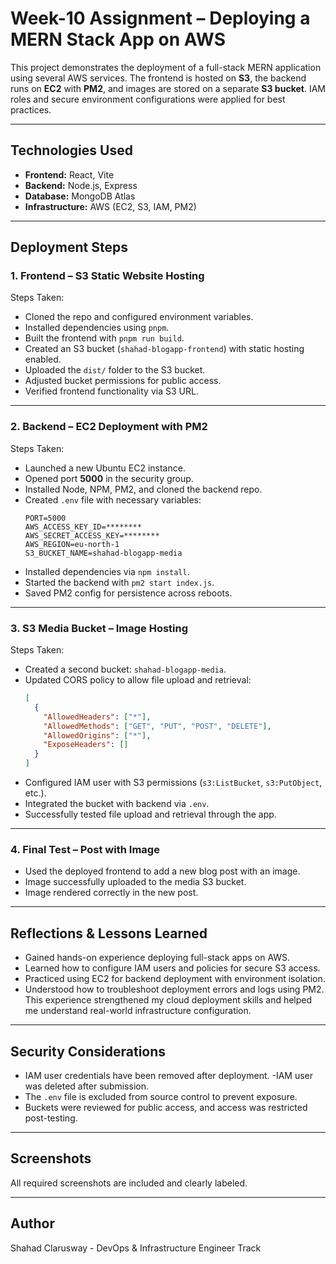 # Week-10 Assignment – Deploying a MERN Stack App on AWS

This project demonstrates the deployment of a full-stack MERN application using several AWS services. The frontend is hosted on **S3**, the backend runs on **EC2** with **PM2**, and images are stored on a separate **S3 bucket**. IAM roles and secure environment configurations were applied for best practices.

---

## Technologies Used

- **Frontend:** React, Vite
- **Backend:** Node.js, Express
- **Database:** MongoDB Atlas
- **Infrastructure:** AWS (EC2, S3, IAM, PM2)

---

## Deployment Steps

### 1. Frontend – S3 Static Website Hosting

Steps Taken:
- Cloned the repo and configured environment variables.
- Installed dependencies using `pnpm`.
- Built the frontend with `pnpm run build`.
- Created an S3 bucket (`shahad-blogapp-frontend`) with static hosting enabled.
- Uploaded the `dist/` folder to the S3 bucket.
- Adjusted bucket permissions for public access.
- Verified frontend functionality via S3 URL.

---

### 2. Backend – EC2 Deployment with PM2

Steps Taken:
- Launched a new Ubuntu EC2 instance.
- Opened port **5000** in the security group.
- Installed Node, NPM, PM2, and cloned the backend repo.
- Created `.env` file with necessary variables:
  ```env
  PORT=5000
  AWS_ACCESS_KEY_ID=********
  AWS_SECRET_ACCESS_KEY=********
  AWS_REGION=eu-north-1
  S3_BUCKET_NAME=shahad-blogapp-media
  ```
- Installed dependencies via `npm install`.
- Started the backend with `pm2 start index.js`.
- Saved PM2 config for persistence across reboots.


---


### 3. S3 Media Bucket – Image Hosting

Steps Taken:
- Created a second bucket: `shahad-blogapp-media`.
- Updated CORS policy to allow file upload and retrieval:
  ```json
  [
    {
      "AllowedHeaders": ["*"],
      "AllowedMethods": ["GET", "PUT", "POST", "DELETE"],
      "AllowedOrigins": ["*"],
      "ExposeHeaders": []
    }
  ]
  ```
- Configured IAM user with S3 permissions (`s3:ListBucket`, `s3:PutObject`, etc.).
- Integrated the bucket with backend via `.env`.
- Successfully tested file upload and retrieval through the app.

---

### 4. Final Test – Post with Image

- Used the deployed frontend to add a new blog post with an image.
- Image successfully uploaded to the media S3 bucket.
- Image rendered correctly in the new post.

---


## Reflections & Lessons Learned

- Gained hands-on experience deploying full-stack apps on AWS.
- Learned how to configure IAM users and policies for secure S3 access.
- Practiced using EC2 for backend deployment with environment isolation.
- Understood how to troubleshoot deployment errors and logs using PM2.
This experience strengthened my cloud deployment skills and helped me understand real-world infrastructure configuration.
---

## Security Considerations

- IAM user credentials have been removed after deployment.
-IAM user was deleted after submission.
- The `.env` file is excluded from source control to prevent exposure.
- Buckets were reviewed for public access, and access was restricted post-testing.

---

## Screenshots

All required screenshots are included and clearly labeled.

---

## Author
Shahad
Clarusway - DevOps & Infrastructure Engineer Track

